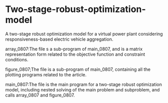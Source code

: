 # Two-stage-robust-optimization-model
A two-stage robust optimization model for a virtual power plant considering responsiveness-based electric vehicle aggregation.

array_0807:The file s a sub-program of main_0807, and is a matrix representation form related to the objective function and constraint conditions.

figure_0807;The file is a sub-program of main_0807, containing all the plotting programs related to the article.

main_0807:The file is the main program for a two-stage robust optimization model, including nested solving of the main problem and subproblem, and calls array_0807 and figure_0807.
